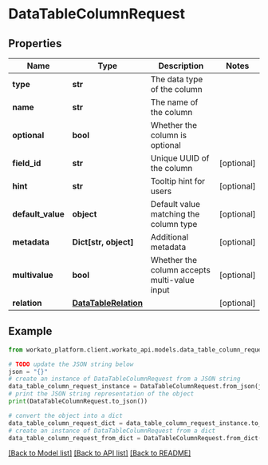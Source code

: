 # DataTableColumnRequest


## Properties

Name | Type | Description | Notes
------------ | ------------- | ------------- | -------------
**type** | **str** | The data type of the column | 
**name** | **str** | The name of the column | 
**optional** | **bool** | Whether the column is optional | 
**field_id** | **str** | Unique UUID of the column | [optional] 
**hint** | **str** | Tooltip hint for users | [optional] 
**default_value** | **object** | Default value matching the column type | [optional] 
**metadata** | **Dict[str, object]** | Additional metadata | [optional] 
**multivalue** | **bool** | Whether the column accepts multi-value input | [optional] 
**relation** | [**DataTableRelation**](DataTableRelation.md) |  | [optional] 

## Example

```python
from workato_platform.client.workato_api.models.data_table_column_request import DataTableColumnRequest

# TODO update the JSON string below
json = "{}"
# create an instance of DataTableColumnRequest from a JSON string
data_table_column_request_instance = DataTableColumnRequest.from_json(json)
# print the JSON string representation of the object
print(DataTableColumnRequest.to_json())

# convert the object into a dict
data_table_column_request_dict = data_table_column_request_instance.to_dict()
# create an instance of DataTableColumnRequest from a dict
data_table_column_request_from_dict = DataTableColumnRequest.from_dict(data_table_column_request_dict)
```
[[Back to Model list]](../README.md#documentation-for-models) [[Back to API list]](../README.md#documentation-for-api-endpoints) [[Back to README]](../README.md)


